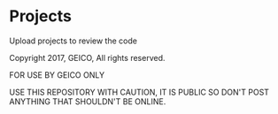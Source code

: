 # Projects
Upload projects to review the code

Copyright 2017, GEICO, All rights reserved.

FOR USE BY GEICO ONLY

USE THIS REPOSITORY WITH CAUTION, IT IS PUBLIC SO DON'T POST ANYTHING THAT SHOULDN'T BE ONLINE.
